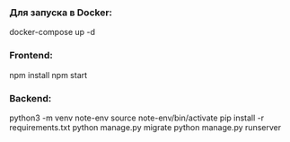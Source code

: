### Для запуска в Docker:
docker-compose up -d

### Frontend:
npm install
npm start

### Backend:
python3 -m venv note-env
source note-env/bin/activate
pip install -r requirements.txt
python manage.py migrate
python manage.py runserver